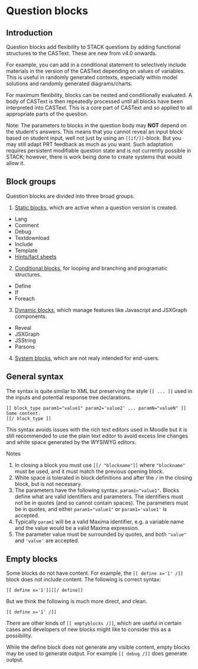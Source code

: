 # Question blocks

## Introduction ##

Question blocks add flexibility to STACK questions by adding functional structures to the CASText.  These are new from v4.0 onwards.

For example, you can add in a conditional statement to selectively include materials in the version of the CASText depending on values of variables.
This is useful in randomly generated contexts, especially within model solutions and randomly generated diagrams/charts.

For maximum flexibility, blocks can be nested and conditionally evaluated. A body of CASText is then repeatedly processed until all
blocks have been interpreted into CASText. This is a core part of CASText and so applied to all appropriate parts of the question.

Note:  The parameters to blocks in the question body may **NOT** depend on the student's answers. This means that you cannot reveal
an input block based on student input, well not just by using an `[[if/]]`-block. But you may still adapt PRT feedback as much as you
want. Such adaptation requires persistent modifiable question state and is not currently possible in STACK; however, there is work being done to create systems that would allow it.

## Block groups ##

Question blocks are divided into three broad groups.

1. [Static blocks](Static_blocks.md), which are active when a question version is created.
  * Lang
  * Comment
  * Debug
  * Textdownload
  * Include
  * Template
  * [Hints/fact sheets](Fact_sheets.md)
2. [Conditional blocks](Conditional_blocks.md), for looping and branching and programatic structures.
  * Define
  * If
  * Foreach
3. [Dynamic blocks](Dynamic_blocks.md), which manage features like Javascript and JSXGraph components.
  * Reveal
  * JSXGraph
  * JSString
  * Parsons
4. [System blocks](System_blocks.md), which are not realy intended for end-users.

## General syntax ##

The syntax is quite similar to XML but preserving the style ``[[ ... ]]`` used in the inputs and potential response tree declarations.

    [[ block_type param1="value1" param2='value2' ... paramN="valueN" ]]
    Some content.
    [[/ block_type ]]

This syntax avoids issues with the rich text editors used in Moodle but it is still recommended to use the plain text editor to avoid excess line changes and white space generated by the WYSIWYG editors.

Notes

1. In closing a block you must use `[[/ "blockname"]]` where `"blockname"` must be used, and it must match the previous opening block.  
2. White space is tolerated in block definitions and after the `/` in the closing block, but is not necessary.
3. The parameters have the following syntax:  `param1="value1"`.  Blocks define what are valid identifiers and parameters.  The identifiers must not be in quotes (and so cannot contain spaces).  The parameters must be in quotes, and either `param1="value1"` or `param1='value1'` is accepted.
4. Typically `param1` will be a valid Maxima identifier, e.g. a variable name and the value would be a valid Maxima expression.
5. The parameter value must be surrounded by quotes, and both `"value"` and `'value'` are accepted.

## Empty blocks ##

Some blocks do not have content.  For example, the `[[ define x='1' /]]` block does not include content.
The following is correct syntax:

    [[ define x='1']][[/ define]]

But we think the following is much more direct, and clean.

    [[ define x='1' /]]

There are other kinds of `[[ emptyblocks /]]`, which are useful in certain cases and developers of new blocks might like to consider this as a possibility.

While the define block does not generate any visible content, empty blocks may be used to generate output. For example `[[ debug /]]` does generate output.